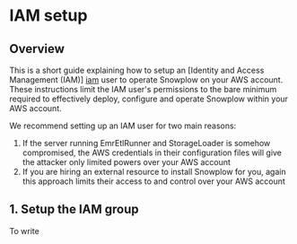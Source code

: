 # IAM setup

## Overview

This is a short guide explaining how to setup an [Identity and Access Management (IAM)] [iam] user to operate Snowplow on your AWS account. These instructions limit the IAM user's permissions to the bare minimum required to effectively deploy, configure and operate Snowplow within your AWS account.

We recommend setting up an IAM user for two main reasons:

1. If the server running EmrEtlRunner and StorageLoader is somehow compromised, the AWS credentials in their configuration files will give the attacker only limited powers over your AWS account
2. If you are hiring an external resource to install Snowplow for you, again this approach limits their access to and control over your AWS account

## 1. Setup the IAM group

To write

[iam]: http://aws.amazon.com/iam/